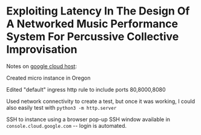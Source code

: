 # Exploiting Latency In The Design Of A Networked Music Performance System For Percussive Collective Improvisation


Notes on [google cloud host](https://console.cloud.google.com):

Created micro instance in Oregon

Edited "default" ingress http rule to include ports 80,8000,8080

Used network connectivity to create a test, but once it was working, I could also easily test with `python3 -m http.server`

SSH to instance using a browser pop-up SSH window available in `console.cloud.google.com` -- login is automated.



